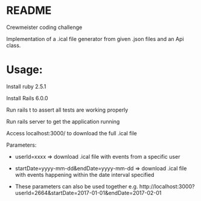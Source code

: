 # README
Crewmeister coding challenge

Implementation of a .ical file generator from given .json files and an Api class.

# Usage:
Install ruby 2.5.1

Install Rails 6.0.0

Run rails t to assert all tests are working properly

Run rails server to get the application running

Access localhost:3000/ to download the full .ical file

Parameters: 

 * userId=xxxx => download .ical file with events from a specific user
  
 * startDate=yyyy-mm-dd&endDate=yyyy-mm-dd => download .ical file with events happening within the date interval specified
 
 * These parameters can also be used together e.g. http://localhost:3000?userId=2664&startDate=2017-01-01&endDate=2017-02-01 
